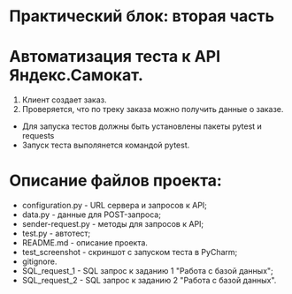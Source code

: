 ﻿# Практический блок: вторая часть
# Автоматизация теста к API Яндекс.Самокат.
1. Клиент создает заказ.
2. Проверяется, что по треку заказа можно получить данные о заказе.
- Для запуска тестов должны быть установлены пакеты pytest и requests
- Запуск теста выполянется командой pytest.
# Описание файлов проекта:
- configuration.py - URL сервера и запросов к API;
- data.py - данные для POST-запроса;
- sender-request.py - методы для запросов к API;
- test.py - автотест;
- README.md - описание проекта.
- test_screenshot - скриншот с запуском теста в PyCharm;
- gitignore.
- SQL_request_1 - SQL запрос к заданию 1 "Работа с базой данных";
- SQL_request_2 - SQL запрос к заданию 2 "Работа с базой данных".